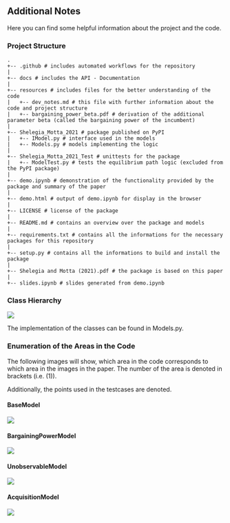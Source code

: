 ## Additional Notes

Here you can find some helpful information about the project and the code.

### Project Structure

```
.
+-- .github # includes automated workflows for the repository
|
+-- docs # includes the API - Documentation
|
+-- resources # includes files for the better understanding of the code
|   +-- dev_notes.md # this file with further information about the code and project structure
|   +-- bargaining_power_beta.pdf # derivation of the additional parameter beta (called the bargaining power of the incumbent)
|
+-- Shelegia_Motta_2021 # package published on PyPI
|   +-- IModel.py # interface used in the models
|   +-- Models.py # models implementing the logic
|
+-- Shelegia_Motta_2021_Test # unittests for the package
|   +-- ModelTest.py # tests the equilibrium path logic (excluded from the PyPI package)
|
+-- demo.ipynb # demonstration of the functionality provided by the package and summary of the paper
|
+-- demo.html # output of demo.ipynb for display in the browser
|
+-- LICENSE # license of the package
|
+-- README.md # contains an overview over the package and models 
|
+-- requirements.txt # contains all the informations for the necessary packages for this repository
|
+-- setup.py # contains all the informations to build and install the package
|
+-- Shelegia and Motta (2021).pdf # the package is based on this paper
|
+-- slides.ipynb # slides generated from demo.ipynb
```

### Class Hierarchy
![](plots-uml_class.svg)

The implementation of the classes can be found in Models.py.

### Enumeration of the Areas in the Code

The following images will show, which area in the code corresponds to which area in the images in the paper.
The number of the area is denoted in brackets (i.e. (1)).

Additionally, the points used in the testcases are denoted.

#### BaseModel
![](plots-base.svg)

#### BargainingPowerModel
![](plots-bargaining_power.svg)

#### UnobservableModel
![](plots-unobservable.svg)

#### AcquisitionModel
![](plots-acquisition.svg)
